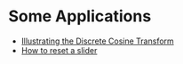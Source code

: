 # Some Applications

- [Illustrating the Discrete Cosine Transform](./dct_basis_functions2.html)
- [How to reset a slider](slider_reset.html)
